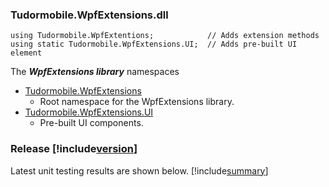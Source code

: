 ### Tudormobile.WpfExtensions.dll

```
using Tudormobile.WpfExtentions;            // Adds extension methods
using static Tudormobile.WpfExtensions.UI;  // Adds pre-built UI element
```

The ***WpfExtensions library*** namespaces

- [Tudormobile.WpfExtensions](Tudormobile.WpfExtensions.yml)
    - Root namespace for the WpfExtensions library.
- [Tudormobile.WpfExtensions.UI](Tudormobile.WpfExtensions.UI.yml)
    - Pre-built UI components.
    
### Release [!include[version](../../src/WpfExtensions/bin/release/ver.txt)]
Latest unit testing results are shown below.
[!include[summary](../../output/SummaryGithub.md)]